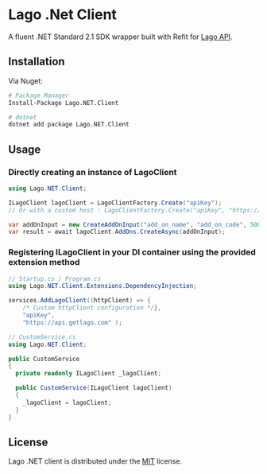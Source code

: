 # Lago .Net Client

A fluent .NET Standard 2.1 SDK wrapper built with Refit for [Lago API](https://www.getlago.com/).

## Installation

Via Nuget:

```sh
# Package Manager
Install-Package Lago.NET.Client

# dotnet
dotnet add package Lago.NET.Client
```

## Usage

### Directly creating an instance of LagoClient

```csharp
using Lago.NET.Client;

ILagoClient lagoClient = LagoClientFactory.Create("apiKey");
// Or with a custom host : LagoClientFactory.Create("apiKey", "https://api.getlago.com");

var addOnInput = new CreateAddOnInput("add_on_name", "add_on_code", 5000, "USD", "desc");
var result = await lagoClient.AddOns.CreateAsync(addOnInput);
```

### Registering ILagoClient in your DI container using the provided extension method

```csharp
// Startup.cs / Program.cs
using Lago.NET.Client.Extensions.DependencyInjection;

services.AddLagoClient((httpClient) => {
    /* Custom httpClient configuration */},
    "apiKey",
    "https://api.getlago.com" );
```

```csharp
// CustomService.cs
using Lago.NET.Client;

public CustomService
{
  private readonly ILagoClient _lagoClient;

  public CustomService(ILagoClient lagoClient)
  {
    _lagoClient = lagoClient;
  }
}
```

## License

Lago .NET client is distributed under the [MIT](LICENSE) license.
